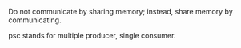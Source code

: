 Do not communicate by sharing memory; instead, share memory by communicating.

psc stands for multiple producer, single consumer.
